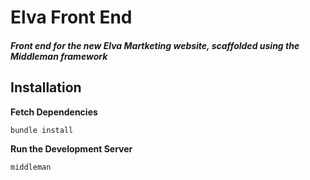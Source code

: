 # Elva Front End
##### Front end for the new Elva Martketing website, scaffolded using the Middleman framework

## Installation

**Fetch Dependencies**
```
bundle install
```

**Run the Development Server**
```
middleman
```

